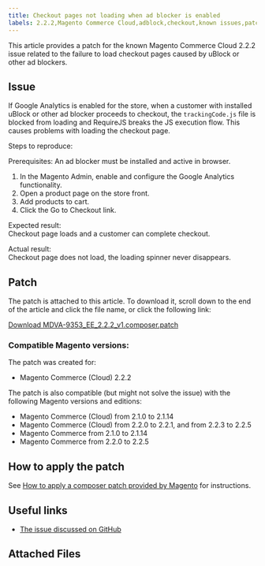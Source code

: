 ```yaml
---
title: Checkout pages not loading when ad blocker is enabled
labels: 2.2.2,Magento Commerce Cloud,adblock,checkout,known issues,patch,troubleshooting
---
```


This article provides a patch for the known Magento Commerce Cloud 2.2.2 issue related to the failure to load checkout pages caused by uBlock or other ad blockers.

## Issue

If Google Analytics is enabled for the store, when a customer with installed uBlock or other ad blocker proceeds to checkout, the `` trackingCode.js `` file is blocked from loading and RequireJS breaks the JS execution flow. This causes problems with loading the checkout page.

Steps to reproduce:

Prerequisites: An ad blocker must be installed and active in browser.

1. In the Magento Admin, enable and configure the Google Analytics functionality.
1. Open a product page on the store front.
1. Add products to cart.
1. Click the Go to Checkout link.

Expected result:  
 Checkout page loads and a customer can complete checkout.

Actual result:  
 Checkout page does not load, the loading spinner never disappears.

## Patch

The patch is attached to this article. To download it, scroll down to the end of the article and click the file name, or click the following link:

[Download MDVA-9353\_EE\_2.2.2\_v1.composer.patch](assets/MDVA-9353_EE_2.2.2_v1.composer.patch)

### Compatible Magento versions:

The patch was created for:

* Magento Commerce (Cloud) 2.2.2

The patch is also compatible (but might not solve the issue) with the following Magento versions and editions:

* Magento Commerce (Cloud) from 2.1.0 to 2.1.14
* Magento Commerce (Cloud) from 2.2.0 to 2.2.1, and from 2.2.3 to 2.2.5
* Magento Commerce from 2.1.0 to 2.1.14
* Magento Commerce from 2.2.0 to 2.2.5

## How to apply the patch

See [How to apply a composer patch provided by Magento](https://support.magento.com/hc/en-us/articles/360028367731) for instructions.

## Useful links

* [The issue discussed on GitHub](https://github.com/magento/magento2/pull/13061)

## Attached Files
